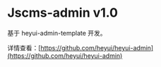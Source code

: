 # Jscms-admin v1.0

基于 heyui-admin-template 开发。

详情查看：[https://github.com/heyui/heyui-admin](https://github.com/heyui/heyui-admin)

